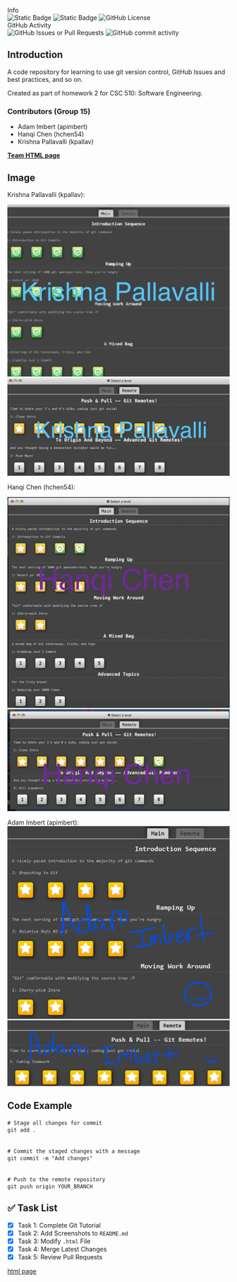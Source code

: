 Info\
![Static Badge](https://img.shields.io/badge/language-python-red)
![Static Badge](https://img.shields.io/badge/platform-windows-blue)
![GitHub License](https://img.shields.io/github/license/csc-510-group-15/git-homework2)\
GitHub Activity\
![GitHub Issues or Pull Requests](https://img.shields.io/github/issues/csc-510-group-15/git-homework2)
![GitHub commit activity](https://img.shields.io/github/commit-activity/t/csc-510-group-15/git-homework2)

## Introduction
A code repository for learning to use git version control, GitHub Issues and best practices, and so on.

Created as part of homework 2 for CSC 510: Software Engineering.
### Contributors (Group 15)
- Adam Imbert (apimbert)
- Hanqi Chen (hchen54) 
- Krishna Pallavalli (kpallav)

[**Team HTML page**](https://csc-510-group-15.github.io/git-homework2/)
## Image

Krishna Pallavalli (kpallav):

![kpallav done1](kpallav_main_complete.png)
![kpallav done2](kpallav_remote_complete.png)

Hanqi Chen (hchen54):

![hchen54 done1](hchen54_main_domplete.png)
![hchen54 done2](hchen54_remote_domplete.png)

Adam Imbert (apimbert):
![apimbert done1](git_tutorial_apimbert_1.png)
![apimbert done2](git_tutorial_apimbert_2.png)

## Code Example
```
# Stage all changes for commit
git add .


# Commit the staged changes with a message
git commit -m "Add changes"


# Push to the remote repository
git push origin YOUR_BRANCH
```

## ✅ Task List
- [x] Task 1: Complete Git Tutorial
- [x] Task 2: Add Screenshots to `README.md`
- [x] Task 3: Modify `.html` File
- [x] Task 4: Merge Latest Changes
- [x] Task 5: Review Pull Requests

[html page](https://csc-510-group-15.github.io/git-homework2/)